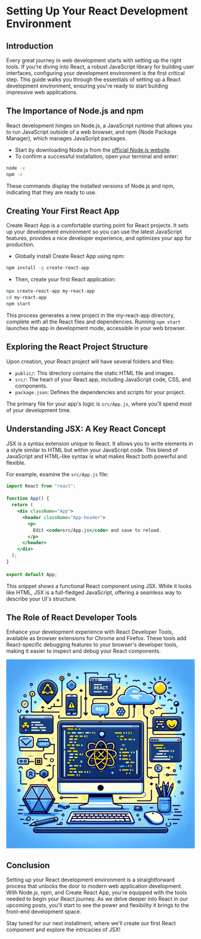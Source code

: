 # Setting Up Your React Development Environment

## Introduction

Every great journey in web development starts with setting up the right tools. If you're diving into React, a robust JavaScript library for building user interfaces, configuring your development environment is the first critical step. This guide walks you through the essentials of setting up a React development environment, ensuring you're ready to start building impressive web applications.

## The Importance of Node.js and npm

React development hinges on Node.js, a JavaScript runtime that allows you to run JavaScript outside of a web browser, and npm (Node Package Manager), which manages JavaScript packages.

- Start by downloading Node.js from the [official Node.js website](https://nodejs.org/).
- To confirm a successful installation, open your terminal and enter:

```bash
node -v
npm -v
```

These commands display the installed versions of Node.js and npm, indicating that they are ready to use.

## Creating Your First React App

Create React App is a comfortable starting point for React projects. It sets up your development environment so you can use the latest JavaScript features, provides a nice developer experience, and optimizes your app for production.

- Globally install Create React App using npm:

```bash
npm install -g create-react-app
```

- Then, create your first React application:

```bash
npx create-react-app my-react-app
cd my-react-app
npm start
```

This process generates a new project in the my-react-app directory, complete with all the React files and dependencies. Running `npm start` launches the app in development mode, accessible in your web browser.

## Exploring the React Project Structure

Upon creation, your React project will have several folders and files:

- `public/`: This directory contains the static HTML file and images.
- `src/`: The heart of your React app, including JavaScript code, CSS, and components.
- `package.json`: Defines the dependencies and scripts for your project.

The primary file for your app's logic is `src/App.js`, where you'll spend most of your development time.

## Understanding JSX: A Key React Concept

JSX is a syntax extension unique to React. It allows you to write elements in a style similar to HTML but within your JavaScript code. This blend of JavaScript and HTML-like syntax is what makes React both powerful and flexible.

For example, examine the `src/App.js` file:

```jsx
import React from "react";

function App() {
  return (
    <div className="App">
      <header className="App-header">
        <p>
          Edit <code>src/App.js</code> and save to reload.
        </p>
      </header>
    </div>
  );
}

export default App;
```

This snippet shows a functional React component using JSX. While it looks like HTML, JSX is a full-fledged JavaScript, offering a seamless way to describe your UI's structure.

## The Role of React Developer Tools

Enhance your development experience with React Developer Tools, available as browser extensions for Chrome and Firefox. These tools add React-specific debugging features to your browser's developer tools, making it easier to inspect and debug your React components.

![React Blog Image 2](../images/react_blog_2.png)

## Conclusion

Setting up your React development environment is a straightforward process that unlocks the door to modern web application development. With Node.js, npm, and Create React App, you're equipped with the tools needed to begin your React journey. As we delve deeper into React in our upcoming posts, you'll start to see the power and flexibility it brings to the front-end development space.

Stay tuned for our next installment, where we'll create our first React component and explore the intricacies of JSX!
